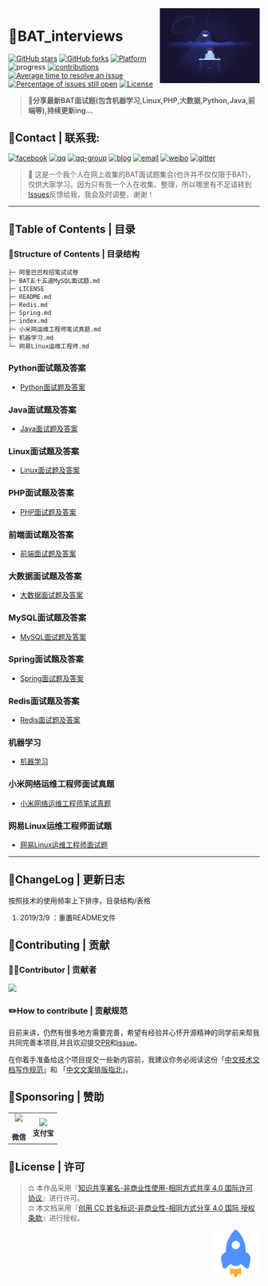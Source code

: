 <!-- markdown-toc start - Don't edit this section. Run M-x markdown-toc-generate-toc again -->
<img align="right" height="150" src="./image/码农.gif">

# :memo:BAT_interviews

[![GitHub stars](https://img.shields.io/github/stars/lengyue1024/BAT_interviews.svg)](https://github.com/lengyue1024/BAT_interviews/stargazers)
[![GitHub forks](https://img.shields.io/github/forks/lengyue1024/BAT_interviews.svg)](https://github.com/lengyue1024/BAT_interviews/network/members)
[![Platform](https://img.shields.io/badge/platform-markdown-red.svg)](https://guides.github.com/features/mastering-markdown/)
![progress](https://img.shields.io/badge/progress-developing-yellow.svg)
[![contributions](https://img.shields.io/badge/contributions-welcome-green.svg)](https://github.com/lengyue1024/BAT_interviews/pulls)
[![Average time to resolve an issue](http://isitmaintained.com/badge/resolution/lengyue1024/BAT_interviews.svg)](http://isitmaintained.com/project/lengyue1024/BAT_interviews "Average time to resolve an issue")
[![Percentage of issues still open](http://isitmaintained.com/badge/open/lengyue1024/BAT_interviews.svg)](http://isitmaintained.com/project/lengyue1024/BAT_interviews "Percentage of issues still open")
[![License](https://wangchujiang.com/sb/license/mit.svg)](https://github.com/lengyue1024/BAT_interviews/blob/master/LICENSE)

>**:rocket:分享最新BAT面试题(包含机器学习,Linux,PHP,大数据,Python,Java,前端等),持续更新ing...**

## :email:Contact | 联系我:  

[![facebook](https://wangchujiang.com/sb/ico/facebook.svg)](https://www.facebook.com/ibingyu)
[![qq](https://wangchujiang.com/sb/ico/qq.svg)](http://wpa.qq.com/msgrd?v=3&uin=3433951572&site=qq&menu=yes)
[![qq-group](https://wangchujiang.com/sb/ico/group.svg)](https://jq.qq.com/?_wv=1027&k=5MttUBq)
[![blog](https://wangchujiang.com/sb/ico/linux.svg)](https://www.bingyublog.com) [![email](https://wangchujiang.com/sb/ico/email.svg)](mailto:xzhxpx@qq.com)
[![weibo](https://wangchujiang.com/sb/ico/weibo.svg)](https://weibo.com/u/6083310945)
[![gitter](https://wangchujiang.com/sb/ico/gitter.svg)](https://gitter.im/bingyux/Lobby)

>:loudspeaker: 这是一个我个人在网上收集的BAT面试题集合(也许并不仅仅限于BAT)，仅供大家学习。因为只有我一个人在收集、整理，所以哪里有不足请转到[Issues](https://github.com/lengyue1024/BAT_interviews/issues)反馈给我，我会及时调整，谢谢！

---

## :file_folder:Table of Contents | 目录

### :wind_chime:Structure of Contents | 目录结构
```
├─ 阿里巴巴校招笔试试卷
├─ BAT五十五道MySQL面试题.md
├─ LICENSE
├─ README.md
├─ Redis.md
├─ Spring.md
├─ index.md
├─ 小米网运维工程师笔试真题.md
├─ 机器学习.md
└─ 网易Linux运维工程师.md
```

### Python面试题及答案
- [Python面试题及答案](Python面试题及答案.md)

### Java面试题及答案
- [Java面试题及答案](Java面试题及答案.md)

### Linux面试题及答案
- [Linux面试题及答案](Linux面试题及答案.md)

### PHP面试题及答案
- [PHP面试题及答案](PHP面试题及答案.md)

### 前端面试题及答案
- [前端面试题及答案](前端面试题及答案.md)

### 大数据面试题及答案
- [大数据面试题及答案](大数据面试题及答案.md)

### MySQL面试题及答案
- [MySQL面试题及答案](MySQL面试题及答案.md)

### Spring面试题及答案
- [Spring面试题及答案](Spring面试题及答案.md)

### Redis面试题及答案
- [Redis面试题及答案](Redis面试题及答案.md)

### 机器学习
- [机器学习](机器学习.md)

### 小米网络运维工程师面试真题
- [小米网络运维工程师笔试真题](小米网络运维工程师笔试真题.md)

### 网易Linux运维工程师面试题
- [网易Linux运维工程师面试题](网易Linux运维工程师面试题.md)

---

## :art:ChangeLog | 更新日志

按照技术的使用频率上下排序，目录结构/表格

1. 2019/3/9 ：重置README文件


## :pushpin:Contributing | 贡献
### 🐱‍🏍Contributor | 贡献者

<a href="https://github.com/lengyue1024/BAT_interviews/graphs/contributors"><img src="https://avatars0.githubusercontent.com/u/36565884?s=400&v=4" width="80px"></a>
### :pencil2:How to contribute | 贡献规范
目前来讲，仍然有很多地方需要完善，希望有经验并心怀开源精神的同学前来帮我共同完善本项目,并且欢迎提交[PR](https://github.com/lengyue1024/BAT_interviews/pulls)和[issue](https://github.com/lengyue1024/BAT_interviews/issues/new)。

在你着手准备给这个项目提交一些新内容前，我建议你务必阅读这份「[中文技术文档写作规范](https://github.com/ruanyf/document-style-guide)」和 「[中文文案排版指北](https://github.com/sparanoid/chinese-copywriting-guidelines)」。

## :lollipop:Sponsoring | 赞助

<table>
<tr>
<td>
<center><img src="https://ws1.sinaimg.cn/large/006DGX4tly1g04y26vkykj305k05kjt3.jpg"></center><br><strong>微信</strong></center>
</td>
<td>
<center>
<img src="https://ws1.sinaimg.cn/large/006DGX4tly1g0oqmwuikzj305k05kmyo.jpg">
<br><strong>支付宝</strong>
</center>
</td>
</tr>
</table>

## :bookmark:License | 许可
>⚖ 本作品采用『[知识共享署名-非商业性使用-相同方式共享 4.0 国际许可协议](http://creativecommons.org/licenses/by-nc-sa/4.0/)』进行许可。  
⚖ 本文档采用『[创用 CC 姓名标识-非商业性-相同方式分享 4.0 国际 授权条款](http://creativecommons.org/licenses/by-nc-sa/4.0/)』进行授权。

<a href="#"><img align="right" src="image/rocket.svg" title="回到顶部" border="0"></a>
